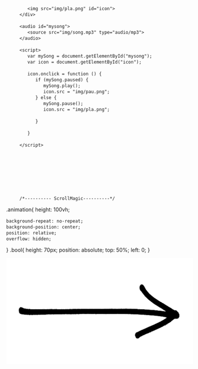 
   <div class="music">

            <img src="img/pla.png" id="icon">
         </div>

         <audio id="mysong">
            <source src="img/song.mp3" type="audio/mp3">
         </audio>

         <script>
            var mySong = document.getElementById("mysong");
            var icon = document.getElementById("icon");

            icon.onclick = function () {
               if (mySong.paused) {
                  mySong.play();
                  icon.src = "img/pau.png";
               } else {
                  mySong.pause();
                  icon.src = "img/pla.png";

               }

            }

         </script>








         /*---------- ScrollMagic----------*/


.animation{
    height: 100vh;
   
    background-repeat: no-repeat;
    background-position: center;
    position: relative;
    overflow: hidden;
}
.bool{
    height: 70px;
    position: absolute;
    top: 50%;
    left: 0;
}


<!--ScrollMagic-->

<section class="animation">
   <img class="bool" src="img/arrow.png" alt="img" />
</section>


<script src="https://cdnjs.cloudflare.com/ajax/libs/ScrollMagic/2.0.8/ScrollMagic.min.js" integrity="sha512-8E3KZoPoZCD+1dgfqhPbejQBnQfBXe8FuwL4z/c8sTrgeDMFEnoyTlH3obB4/fV+6Sg0a0XF+L/6xS4Xx1fUEg==" crossorigin="anonymous"></script>
<script src="https://cdnjs.cloudflare.com/ajax/libs/ScrollMagic/2.0.8/plugins/debug.addIndicators.js" integrity="sha512-mq6TSOBEH8eoYFBvyDQOQf63xgTeAk7ps+MHGLWZ6Byz0BqQzrP+3GIgYL+KvLaWgpL8XgDVbIRYQeLa3Vqu6A==" crossorigin="anonymous"></script>
<script src="https://cdnjs.cloudflare.com/ajax/libs/ScrollMagic/2.0.8/plugins/animation.gsap.min.js" integrity="sha512-5/OHwmQzDSBS0Ous4/hlYoWLHd06/d2r7LdKZQVBXOA6PvOqWVXtdboiLTU7lQTGyVoKVTNkwi0ol4gHGlw5ww==" crossorigin="anonymous"></script>
<script src="https://cdnjs.cloudflare.com/ajax/libs/gsap/latest/TweenLite.min.js" integrity="sha512-/8phkpsAzxsbuX18zNkQ2gCq4Q5JsWoPo1jHLDeZorPUHRtx9YJxpdk+os05oDhPJVCNzA2/NMl4rmJyQ+6Fvg==" crossorigin="anonymous"></script>
<script src="https://cdnjs.cloudflare.com/ajax/libs/gsap/latest/TimelineLite.min.js" integrity="sha512-I0VFyPo7hdM7YrEbQ0pvX4bX2904k0+B19u/xBrPrQoMprfcSnIDfGFD8kP52GbAhwtDjkEVhXlQvj8+vkJyew==" crossorigin="anonymous"></script>
<script src="https://cdnjs.cloudflare.com/ajax/libs/gsap/latest/plugins/CSSPlugin.min.js" integrity="sha512-ht40uOoiTef4nKq0THVzjIGh3VS108J577LVVgNXnQLXza3doXjoM3owin2vd+Hm6w88k12RIrePIVY2WNzz6Q==" crossorigin="anonymous"></script>
<script src="https://cdnjs.cloudflare.com/ajax/libs/gsap/latest/plugins/BezierPlugin.min.js" integrity="sha512-oOy5+mtZRcqjn6b9k4oj+tk2/hVIetzOAM9Y5cndEHgLxiIGavAz1agbHf6JjGzxXZ2SMbu08Uy1DDF0UwA0qQ==" crossorigin="anonymous"></script>
<script >
   const flightPath = {
    curviness: 0.2,
    autoRotate: true,
    values: [
        { x: 100, y: -30 },
        { x: 300, y: 90 },
        { x: 500, y: -30 },
        { x: 700, y: 90 },
        { x: 900, y: -30 },
        { x: 1100, y: 90 },
        { x: window.innerWidth, y: -30 }
    ]
}

const tween = new TimelineLite();

tween.add(
    TweenLite.to(".bool", 1, {
        bezier: flightPath,
        ease: Power1.easeInOut
    })
);

const Controller = new ScrollMagic.Controller();

const scene = new ScrollMagic.Scene({
    triggerElement: ".animation",
    duration: 1000,
    triggerHook: 0
})
    .setTween(tween)
    .addIndicators()
    .setPin('.animation')
    .addTo(Controller);
</script>

